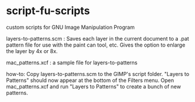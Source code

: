 # script-fu-scripts
custom scripts for GNU Image Manipulation Program

layers-to-patterns.scm : Saves each layer in the current document to a .pat pattern file for use with the paint can tool, etc. Gives the option to enlarge the layer by 4x or 8x.

mac_patterns.xcf : a sample file for layers-to-patterns

how-to: Copy layers-to-patterns.scm to the GIMP's script folder. "Layers to Patterns" should now appear at the bottom of the Filters menu. Open mac_patterns.xcf and run "Layers to Patterns" to create a bunch of new patterns.
